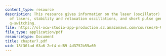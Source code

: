 ```yaml
---
content_type: resource
description: This resource gives information on the laser (oscillator) concept, types
  of lasers, stability and relaxation oscillations, and short pulse generation by
  q-switching.
file: https://ol-ocw-studio-app-production.s3.amazonaws.com/courses/6-974-fundamentals-of-photonics-quantum-electronics-spring-2006/18f30fad63a62ef4dd894d3752b55a60_chapter7.pdf
file_type: application/pdf
resourcetype: Document
title: chapter7.pdf
uid: 18f30fad-63a6-2ef4-dd89-4d3752b55a60
---
```

